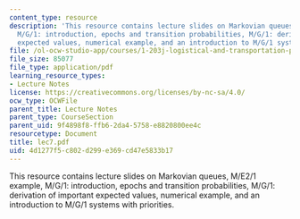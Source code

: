 ```yaml
---
content_type: resource
description: 'This resource contains lecture slides on Markovian queues, M/E2/1 example,
  M/G/1: introduction, epochs and transition probabilities, M/G/1: derivation of important
  expected values, numerical example, and an introduction to M/G/1 systems with priorities.'
file: /ol-ocw-studio-app/courses/1-203j-logistical-and-transportation-planning-methods-fall-2006/4d1277f5c802d299e369cd47e5833b17_lec7.pdf
file_size: 85077
file_type: application/pdf
learning_resource_types:
- Lecture Notes
license: https://creativecommons.org/licenses/by-nc-sa/4.0/
ocw_type: OCWFile
parent_title: Lecture Notes
parent_type: CourseSection
parent_uid: 9f4898f8-ffb6-2da4-5758-e8820800ee4c
resourcetype: Document
title: lec7.pdf
uid: 4d1277f5-c802-d299-e369-cd47e5833b17
---
```

This resource contains lecture slides on Markovian queues, M/E2/1 example, M/G/1: introduction, epochs and transition probabilities, M/G/1: derivation of important expected values, numerical example, and an introduction to M/G/1 systems with priorities.